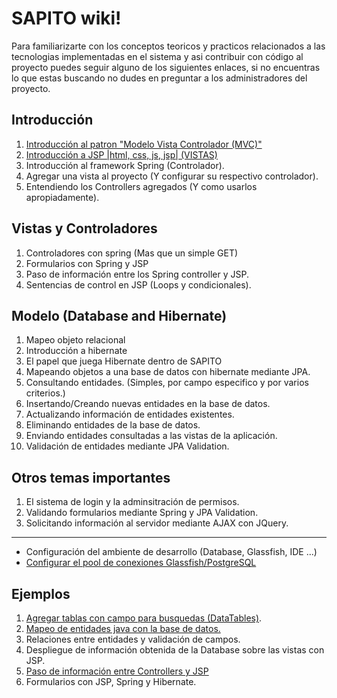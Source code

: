 # SAPITO wiki! #

Para familiarizarte con los conceptos teoricos y practicos relacionados a las tecnologias implementadas en el sistema y asi contribuir con código al proyecto puedes seguir alguno de los siguientes enlaces, si no encuentras lo que estas buscando no dudes en preguntar a los administradores del proyecto.

## Introducción ##

1. [Introducción al patron "Modelo Vista Controlador (MVC)"](https://github.com/DiganmeGiovanni/SAPITO/wiki/Introducci%C3%B3n-al-patron-%22Modelo-Vista-Controlador-(MVC)%22)
2. [Introducción a JSP |html, css, js, jsp| (VISTAS)](https://github.com/DiganmeGiovanni/SAPITO/wiki/Introducci%C3%B3n-a-JSP)
3. Introducción al framework Spring (Controlador).
4. Agregar una vista al proyecto (Y configurar su respectivo controlador).
5. Entendiendo los Controllers agregados (Y como usarlos apropiadamente).

## Vistas y Controladores ##

1. Controladores con spring (Mas que un simple GET)
2. Formularios con Spring y JSP
3. Paso de información entre los Spring controller y JSP.
4. Sentencias de control en JSP (Loops y condicionales).

## Modelo (Database and Hibernate)

1. Mapeo objeto relacional
2. Introducción a hibernate
3. El papel que juega Hibernate dentro de SAPITO
4. Mapeando objetos a una base de datos con hibernate mediante JPA.
5. Consultando entidades. (Simples, por campo especifico y por varios criterios.)
6. Insertando/Creando nuevas entidades en la base de datos.
7. Actualizando información de entidades existentes.
8. Eliminando entidades de la base de datos.
9. Enviando entidades consultadas a las vistas de la aplicación.
10. Validación de entidades mediante JPA Validation.

## Otros temas importantes ##

1. El sistema de login y la adminsitración de permisos.
2. Validando formularios mediante Spring y JPA Validation.
3. Solicitando información al servidor mediante AJAX con JQuery.

--- ---

- Configuración del ambiente de desarrollo (Database, Glassfish, IDE ...)
- [Configurar el pool de conexiones Glassfish/PostgreSQL](./Configurar-el-Pool-de-conexiones)

## Ejemplos

1. [Agregar tablas con campo para busquedas (DataTables)](https://github.com/DiganmeGiovanni/SAPITO/wiki/Agregar-tablas-con-campo-para-busquedas-%28DataTables%29).
2. [Mapeo de entidades java con la base de datos.](https://github.com/DiganmeGiovanni/SAPITO/wiki/Mapeo-de-entidades-java-con-la-base-de-datos)
3. Relaciones entre entidades y validación de campos.
4. Despliegue de información obtenida de la Database sobre las vistas con JSP.
5. [Paso de información entre Controllers y JSP](./Paso-de-informaci%C3%B3n-entre-Controllers-y-Vistas-(JSP))
6. Formularios con JSP, Spring y Hibernate.
